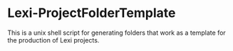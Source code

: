 # Lexi-ProjectFolderTemplate
This is a unix shell script for generating folders that work as a template for the production of Lexi projects.
